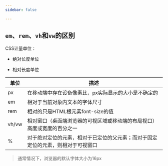 ```yaml
---
sidebar: false

---
```


## `em`、`rem`、`vh`和`vw`的区别
CSS计量单位：

- 绝对长度单位

- 相对长度单位

|  单位      |  描述  |
|  -----    | ----- | 
| px   | 在移动端中存在设备像素比，px实际显示的大小是不确定的    |
| em   | 相对于当前对象内文本的字体尺寸 |
| rem  | 相对的只是HTML根元素font-size的值 |
| vh/vw |  相对窗口（桌面端浏览器的可视区域或移动端的布局视口）高度或宽度的百分之一 |
| % | 对于绝对定位的元素，相对于已定位的父元素；而对于固定定位的元素，则相对于可视窗口 |

> 通常情况下，浏览器的默认字体大小为16px



